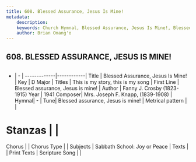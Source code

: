 ```yaml
---
title: 608. Blessed Assurance, Jesus Is Mine!
metadata:
    description: 
    keywords: Church Hymnal, Blessed Assurance, Jesus Is Mine!, Blessed assurance, Jesus is mine!, This is my story, this is my song
    author: Brian Onang'o
---
```



## 608. BLESSED ASSURANCE, JESUS IS MINE!

```txt

```

- |   -  |
-------------|------------|
Title | Blessed Assurance, Jesus Is Mine! |
Key | D Major |
Titles | This is my story, this is my song |
First Line | Blessed assurance, Jesus is mine! |
Author | Fanny J. Crosby (1823-1915)
Year | 1941
Composer| Mrs. Joseph F. Knapp, (1839-1908) |
Hymnal|  - |
Tune| Blessed assurance, Jesus is mine! |
Metrical pattern | |
# Stanzas |  |
Chorus |  |
Chorus Type |  |
Subjects | Sabbath School: Joy or Peace |
Texts |  |
Print Texts | 
Scripture Song |  |
  
